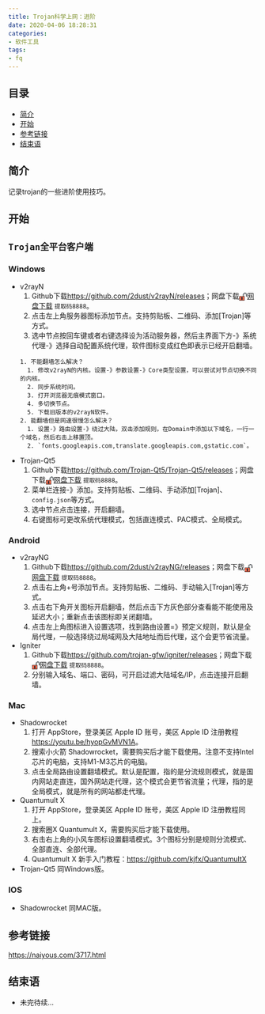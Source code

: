 ```yaml
---
title: Trojan科学上网：进阶
date: 2020-04-06 18:28:31
categories:
- 软件工具
tags:
- fq
---
```


## 目录

- [简介](#简介)
- [开始](#开始)
- [参考链接](#参考链接)
- [结束语](#结束语)

## 简介

记录trojan的一些进阶使用技巧。

## 开始

## `Trojan全平台客户端`

### Windows

- v2rayN
  1. Github下载<https://github.com/2dust/v2rayN/releases>；网盘下载<img src="st-trojan-advanced/dowload.png" width="16" height="16" align="center" />[网盘下载](https://pan.baidu.com/s/1s5gDIPgvJN2TdHnp-YsC7A?pwd=8888) `提取码8888`。
  2. 点击左上角服务器图标添加节点。支持剪贴板、二维码、添加[Trojan]等方式。
  3. 选中节点按回车键或者右键选择设为活动服务器，然后主界面下方-》系统代理-》选择自动配置系统代理，软件图标变成红色即表示已经开启翻墙。
  ```
  1. 不能翻墙怎么解决？
    1. 修改v2rayN的内核。设置-》参数设置-》Core类型设置，可以尝试对节点切换不同的内核。
    2. 同步系统时间。
    3. 打开浏览器无痕模式窗口。
    4. 多切换节点。
    5. 下载旧版本的v2rayN软件。
  2. 能翻墙但是网速很慢怎么解决？
    1. 设置-》路由设置-》绕过大陆，双击添加规则，在Domain中添加以下域名，一行一个域名，然后右击上移置顶。
    2. `fonts.googleapis.com,translate.googleapis.com,gstatic.com`。
  ```
- Trojan-Qt5
  1. Github下载<https://github.com/Trojan-Qt5/Trojan-Qt5/releases>；网盘下载<img src="st-trojan-advanced/dowload.png" width="16" height="16" align="center" />[网盘下载](https://pan.baidu.com/s/1_CYwT6VDaZPBSHMrEvs3iQ?pwd=8888) `提取码8888`。
  2. 菜单栏连接-》添加。支持剪贴板、二维码、手动添加[Trojan]、`config.json`等方式。
  3. 选中节点点击连接，开启翻墙。
  4. 右键图标可更改系统代理模式，包括直连模式、PAC模式、全局模式。

### Android

- v2rayNG
  1. Github下载<https://github.com/2dust/v2rayNG/releases>；网盘下载<img src="st-trojan-advanced/dowload.png" width="16" height="16" align="center" />[网盘下载](https://pan.baidu.com/s/1R960U-r8URwrH9jMgrT_oQ?pwd=8888) `提取码8888`。
  2. 点击右上角+号添加节点。支持剪贴板、二维码、手动输入[Trojan]等方式。
  3. 点击右下角开关图标开启翻墙，然后点击下方灰色部分查看能不能使用及延迟大小；重新点击该图标即关闭翻墙。
  4. 点击左上角图标进入设置选项，找到路由设置=》预定义规则，默认是全局代理，一般选择绕过局域网及大陆地址而后代理，这个会更节省流量。 
- Igniter
  1. Github下载<https://github.com/trojan-gfw/igniter/releases>；网盘下载<img src="st-trojan-advanced/dowload.png" width="16" height="16" align="center" />[网盘下载](https://pan.baidu.com/s/1LKOjYQWgtGexbo6IO00WgA?pwd=8888) `提取码8888`。
  2. 分别输入域名、端口、密码，可开启过滤大陆域名/IP，点击连接开启翻墙。

### Mac

- Shadowrocket
  1. 打开 AppStore，登录美区 Apple ID 账号，美区 Apple ID 注册教程<https://youtu.be/hyopGvMVN1A>。
  2. 搜索小火箭 Shadowrocket，需要购买后才能下载使用。注意不支持Intel芯片的电脑，支持M1-M3芯片的电脑。
  3. 点击全局路由设置翻墙模式。默认是配置，指的是分流规则模式，就是国内网站走直连，国外网站走代理，这个模式会更节省流量；代理，指的是全局模式，就是所有的网站都走代理。
- Quantumult X
  1. 打开 AppStore，登录美区 Apple ID 账号，美区 Apple ID 注册教程同上。
  2. 搜索圈X Quantumult X，需要购买后才能下载使用。
  3. 右击右上角的小风车图标设置翻墙模式。3个图标分别是规则分流模式、全部直连、全部代理。
  4. Quantumult X 新手入门教程：<https://github.com/kjfx/QuantumultX>
- Trojan-Qt5
  同Windows版。  

### IOS

- Shadowrocket
  同MAC版。

## 参考链接

<https://naiyous.com/3717.html>

## 结束语

- 未完待续...